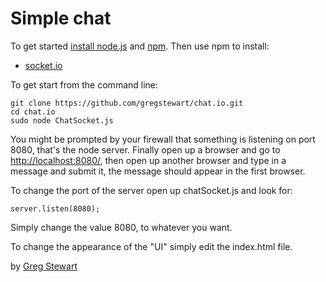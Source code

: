 # Simple chat

To get started [install node.js](https://github.com/joyent/node/wiki/Installation) and [npm](http://npmjs.org/). Then use npm to install:

 * [socket.io](http://socket.io/)

To get start from the command line:

    git clone https://github.com/gregstewart/chat.io.git
    cd chat.io
    sudo node ChatSocket.js


You might be prompted by your firewall that something is listening on port 8080, that's the node server. Finally open up a browser and go to [http://localhost:8080/](http://localhost:8080/), then open up another browser and type in a message and submit it, the message should appear in the first browser.

To change the port of the server open up chatSocket.js and look for:

`server.listen(8080);`

Simply change the value 8080, to whatever you want.

To change the appearance of the "UI" simply edit the index.html file.

by [Greg Stewart](http://gregs.tcias.co.uk/)